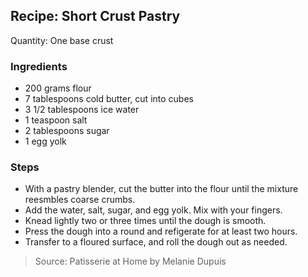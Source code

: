 ## Recipe: Short Crust Pastry
Quantity: One base crust  

### Ingredients
 - 200 grams flour
 - 7 tablespoons cold butter, cut into cubes
 - 3 1/2 tablespoons ice water
 - 1 teaspoon salt
 - 2 tablespoons sugar
 - 1 egg yolk

### Steps
 - With a pastry blender, cut the butter into the flour until the mixture reesmbles coarse crumbs.
 - Add the water, salt, sugar, and egg yolk. Mix with your fingers.
 - Knead lightly two or three times until the dough is smooth.
 - Press the dough into a round and refigerate for at least two hours.
 - Transfer to a floured surface, and roll the dough out as needed.

> Source: Patisserie at Home by Melanie Dupuis
